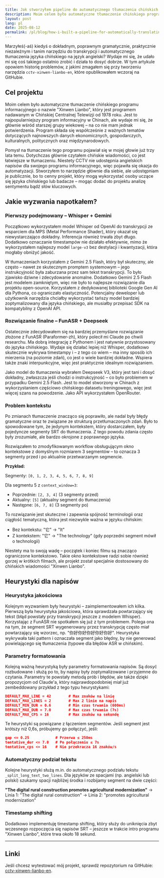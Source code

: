 ```yaml
---
title: Jak stworzyłem pipeline do automatycznego tłumaczenia chińskich newsów
description: Moim celem było automatyczne tłumaczenie chińskiego programu informacyjnego o nazwie "Xinwen Lianbo", który jest programem nadawanym w Chińskiej Centralnej Telewizji od 1978 roku. Jest to najpopularniejszy program informacyjny w Chinach.
layout: post
lang: pl
date: 2025-08-12
permalink: /pl/blog/how-i-built-a-pipeline-for-automatically-translating-chinese-news/
---
```


Marzyłeś(-aś) kiedyś o dokładnym, poprawnym gramatycznie, praktycznie niezależnym i tanim narzędziu do transkrypcji i automatycznego tłumaczenia języka chińskiego na język angielski? Wydaje mi się, że udało mi się coś takiego ostatnio zrobić i działa to dosyć dobrze. W tym artykule opowiem historię problemów, z jakimi zmagałem się przy tworzeniu narzędzia `cctv-xinwen-lianbo-en`, które opublikowałem wczoraj na GitHubie.

## Cel projektu

Moim celem było automatyczne tłumaczenie chińskiego programu informacyjnego o nazwie "Xinwen Lianbo", który jest programem nadawanym w Chińskiej Centralnej Telewizji od 1978 roku. Jest to najpopularniejszy program informacyjny w Chinach, ale wydaje mi się, że głównie wśród starszej grupy wiekowej – na co nie mam jednak potwierdzenia. Program składa się współcześnie z ważnych tematów dotyczących najnowszych danych ekonomicznych, gospodarczych, kulturalnych, politycznych oraz międzynarodowych.

Pomysł na tłumaczenie tego programu pojawiał się w mojej głowie już trzy lata temu. Dotychczas głównie czytałem chińskie wiadomości, co jest łatwiejsze w tłumaczeniu. Niestety CCTV nie udostępnia angielskich napisów dla swojego programu informacyjnego, więc pojawiła się okazja do automatyzacji. Stworzyłem to narzędzie głównie dla siebie, ale udostępniam je publicznie, bo to cenny projekt, który mogą wykorzystać osoby uczące się języka chińskiego lub badacze – mogąc dodać do projektu analizę sentymentu bądź słów kluczowych.

## Jakie wyzwania napotkałem?

### Pierwszy podejmowany – Whisper + Gemini

Początkowo wykorzystałem model Whisper od OpenAI do transkrypcji ze wsparciem dla MPS (Metal Performance Shader), który okazał się niewystarczająco dokładny. Inferencja również trwała zbyt długo. Dodatkowo oznaczanie timestampów nie działało efektywnie, mimo że wykorzystałem najlepszy model `large-v3` bez destylacji i kwantyzacji, która mogłaby obniżyć jakość.

W tłumaczeniach korzystałem z Gemini 2.5 Flash, który był skuteczny, ale często – nawet ze skutecznym promptem systemowym – jego instrukcyjność była zaburzana przez sam tekst transkrypcji. To było zjawisko dziwne i zdecydowanie anomalne. Dodatkowo Gemini 2.5 Flash jest modelem zamkniętym, więc nie było to najlepsze rozwiązanie dla projektu open-source. Korzystałem z dedykowanej biblioteki Google Gen AI dla Pythona, co ograniczało elastyczność. Potencjalny deweloper lub użytkownik narzędzia chciałby wykorzystać tańszy model bardziej zoptymalizowany dla języka chińskiego, ale musiałby przepisać SDK na kompatybilny z OpenAI API.

### Rozwiązanie finalne – FunASR + Deepseek

Ostatecznie zdecydowałem się na bardziej przemyślane rozwiązanie złożone z FunASR (Paraformer-zh), który polecił mi Claude po chwili researchu. Ma dobrą integrację z Pythonem i jest natywnie przystosowany do języka chińskiego. Wydaje się działać lepiej niż Whisper, dodatkowo skutecznie wykrywa timestampy i – z tego co wiem – ma inny sposób ich mierzenia (na poziomie zdań), co jest o wiele bardziej dokładne. Wspiera także znaki interpunkcyjne, więc jest praktycznie idealnym rozwiązaniem.

Jako model do tłumaczenia wybrałem Deepseek V3, który jest tani i dosyć dokładny, zwłaszcza jeśli chodzi o instrukcyjność – co było problemem w przypadku Gemini 2.5 Flash. Jest to model stworzony w Chinach z wykorzystaniem częściowo chińskiego datasetu treningowego, więc jest więcej szans na powodzenie. Jako API wykorzystałem OpenRouter.

### Problem kontekstu

Po zmianach tłumaczenie znacząco się poprawiło, ale nadal były błędy gramatyczne oraz te związane ze strukturą przetłumaczonych zdań. Było to spowodowane tym, że jedynym kontekstem, który dostarczałem, były pojedyncze segmenty SRT do tłumaczenia. Z tego powodu zdania często były zrozumiałe, ale bardzo okrojone z poprawnego języka.

Rozwiązałem to zmodyfikowanym workflow obsługującym okno kontekstowe z domyślnym rozmiarem 3 segmentów – to oznacza 3 segmenty przed i po aktualnie przetwarzanym segmencie.

**Przykład:**

Segmenty: `[0, 1, 2, 3, 4, 5, 6, 7, 8, 9]`

Dla segmentu 5 z `context_window=3`:

- Poprzednie: `[2, 3, 4]` (3 segmenty przed)
- Aktualny: `[5]` (aktualny segment do tłumaczenia)
- Następne: `[6, 7, 8]` (3 segmenty po)

To rozwiązanie jest skuteczne i zapewnia spójność terminologii oraz ciągłość tematyczną, która jest niezwykle ważna w języku chińskim:

- Bez kontekstu: "它" → "It"
- Z kontekstem: "它" → "The technology" (gdy poprzedni segment mówił o technologii)

Niestety ma to swoją wadę – początek i koniec filmu są znacząco ograniczone kontekstowo. Takie okno kontekstowe radzi sobie również gorzej w krótkich filmach, ale projekt został specjalnie dostosowany do chińskich wiadomości "Xinwen Lianbo".

## Heurystyki dla napisów

### Heurystyka jakościowa

Kolejnym wyzwaniem były heurystyki – zaimplementowałem ich kilka. Pierwszą była heurystyka jakościowa, która sprawdzała powtarzający się tekst (błąd powstały przy transkrypcji jeszcze z modelem Whisper). Korzystając z FunASR nie spotkałem się już z tym problemem. Polega ona na tym, że segment SRT wygenerowany przez transkrypcję często miał powtarzający się wzorzec, np. "你好你好你好你好你好". Heurystyka wykrywała taki pattern i oznaczała segment jako błędny, by nie generować powielającego się tłumaczenia (typowe dla błędów ASR w chińskim).

### Parametry formatowania

Kolejną ważną heurystyką były parametry formatowania napisów. Są dosyć rozbudowane i służą po to, by napisy były zoptymalizowane i przyjemne do czytania. Parametry te powstały metodą prób i błędów, ale także dzięki propozycjom od Claude'a, który najprawdopodobniej miał już zembeddowany przykład z tego typu heurystykami:

```json
DEFAULT_MAX_LINE = 42        # Max znaków na linię
DEFAULT_MAX_LINES = 2        # Max 2 linie na napis
DEFAULT_MIN_DUR = 0.6        # Min czas trwania (600ms)
DEFAULT_MAX_DUR = 7.0        # Max czas trwania (7s)
DEFAULT_MAX_CPS = 16         # Max znaków na sekundę
```

Te heurystyki są powiązane z łączeniem segmentów. Jeśli segment jest krótszy niż 0,6s, próbujemy go połączyć, jeśli:

```json
gap <= 0.25            # Przerwa ≤ 250ms
tentative_dur <= 7.0   # Po połączeniu ≤ 7s
tentative_cps <= 16    # Nie przekracza 16 znaków/s
```

### Automatyczny podział tekstu

Kolejne heurystyki służą m.in. do automatycznego podziału tekstu `_split_long_text_two_lines`. Dla języków ze spacjami (np. angielski lub polski) szukamy spacji najbliżej środka i rozbijamy segment na dwie części:

**"The digital rural construction promotes agricultural modernization"**
→ Linia 1: "The digital rural construction"
→ Linia 2: "promotes agricultural modernization"

### Timestamp shifting

Dodatkowo implementuję timestamp shifting, który służy do uniknięcia zbyt wczesnego rozpoczęcia się napisów SRT – jeszcze w trakcie intro programu "Xinwen Lianbo", które trwa około 18 sekund.

---

## Linki

Jeśli chcesz wytestować mój projekt, sprawdź repozytorium na GitHubie: [cctv-xinwen-lianbo-en](https://github.com/piotrmaciejbednarski/cctv-xinwen-lianbo-en).